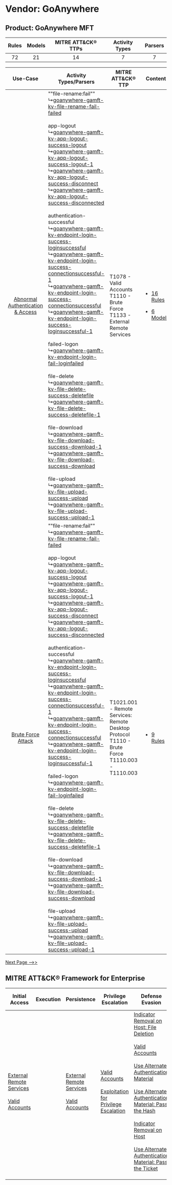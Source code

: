Vendor: GoAnywhere
==================
Product: GoAnywhere MFT
-----------------------
| Rules | Models | MITRE ATT&CK® TTPs | Activity Types | Parsers |
|:-----:|:------:|:------------------:|:--------------:|:-------:|
|  72   |   21   |         14         |       7        |    7    |

|    Use-Case    | Activity Types/Parsers    | MITRE ATT&CK® TTP    | Content    |
|:----:| ---- | ---- | ---- |
| [Abnormal Authentication & Access](../../../UseCases/uc_abnormal_authentication_&_access.md) |  ""file-rename:fail""<br> ↳[goanywhere-gamft-kv-file-rename-fail-failed](Ps/pC_goanywheregamftkvfilerenamefailfailed.md)<br><br> app-logout<br> ↳[goanywhere-gamft-kv-app-logout-success-logout](Ps/pC_goanywheregamftkvapplogoutsuccesslogout.md)<br> ↳[goanywhere-gamft-kv-app-logout-success-logout-1](Ps/pC_goanywheregamftkvapplogoutsuccesslogout1.md)<br> ↳[goanywhere-gamft-kv-app-logout-success-disconnect](Ps/pC_goanywheregamftkvapplogoutsuccessdisconnect.md)<br> ↳[goanywhere-gamft-kv-app-logout-success-disconnected](Ps/pC_goanywheregamftkvapplogoutsuccessdisconnected.md)<br><br> authentication-successful<br> ↳[goanywhere-gamft-kv-endpoint-login-success-loginsuccessful](Ps/pC_goanywheregamftkvendpointloginsuccessloginsuccessful.md)<br> ↳[goanywhere-gamft-kv-endpoint-login-success-connectionsuccessful-1](Ps/pC_goanywheregamftkvendpointloginsuccessconnectionsuccessful1.md)<br> ↳[goanywhere-gamft-kv-endpoint-login-success-connectionsuccessful](Ps/pC_goanywheregamftkvendpointloginsuccessconnectionsuccessful.md)<br> ↳[goanywhere-gamft-kv-endpoint-login-success-loginsuccessful-1](Ps/pC_goanywheregamftkvendpointloginsuccessloginsuccessful1.md)<br><br> failed-logon<br> ↳[goanywhere-gamft-kv-endpoint-login-fail-loginfailed](Ps/pC_goanywheregamftkvendpointloginfailloginfailed.md)<br><br> file-delete<br> ↳[goanywhere-gamft-kv-file-delete-success-deletefile](Ps/pC_goanywheregamftkvfiledeletesuccessdeletefile.md)<br> ↳[goanywhere-gamft-kv-file-delete-success-deletefile-1](Ps/pC_goanywheregamftkvfiledeletesuccessdeletefile1.md)<br><br> file-download<br> ↳[goanywhere-gamft-kv-file-download-success-download-1](Ps/pC_goanywheregamftkvfiledownloadsuccessdownload1.md)<br> ↳[goanywhere-gamft-kv-file-download-success-download](Ps/pC_goanywheregamftkvfiledownloadsuccessdownload.md)<br><br> file-upload<br> ↳[goanywhere-gamft-kv-file-upload-success-upload](Ps/pC_goanywheregamftkvfileuploadsuccessupload.md)<br> ↳[goanywhere-gamft-kv-file-upload-success-upload-1](Ps/pC_goanywheregamftkvfileuploadsuccessupload1.md)<br> | T1078 - Valid Accounts<br>T1110 - Brute Force<br>T1133 - External Remote Services<br>    | [<ul><li>16 Rules</li></ul><ul><li>6 Models</li></ul>](RM/r_m_goanywhere_goanywhere_mft_Abnormal_Authentication_&_Access.md) |
|    [Brute Force Attack](../../../UseCases/uc_brute_force_attack.md)    |  ""file-rename:fail""<br> ↳[goanywhere-gamft-kv-file-rename-fail-failed](Ps/pC_goanywheregamftkvfilerenamefailfailed.md)<br><br> app-logout<br> ↳[goanywhere-gamft-kv-app-logout-success-logout](Ps/pC_goanywheregamftkvapplogoutsuccesslogout.md)<br> ↳[goanywhere-gamft-kv-app-logout-success-logout-1](Ps/pC_goanywheregamftkvapplogoutsuccesslogout1.md)<br> ↳[goanywhere-gamft-kv-app-logout-success-disconnect](Ps/pC_goanywheregamftkvapplogoutsuccessdisconnect.md)<br> ↳[goanywhere-gamft-kv-app-logout-success-disconnected](Ps/pC_goanywheregamftkvapplogoutsuccessdisconnected.md)<br><br> authentication-successful<br> ↳[goanywhere-gamft-kv-endpoint-login-success-loginsuccessful](Ps/pC_goanywheregamftkvendpointloginsuccessloginsuccessful.md)<br> ↳[goanywhere-gamft-kv-endpoint-login-success-connectionsuccessful-1](Ps/pC_goanywheregamftkvendpointloginsuccessconnectionsuccessful1.md)<br> ↳[goanywhere-gamft-kv-endpoint-login-success-connectionsuccessful](Ps/pC_goanywheregamftkvendpointloginsuccessconnectionsuccessful.md)<br> ↳[goanywhere-gamft-kv-endpoint-login-success-loginsuccessful-1](Ps/pC_goanywheregamftkvendpointloginsuccessloginsuccessful1.md)<br><br> failed-logon<br> ↳[goanywhere-gamft-kv-endpoint-login-fail-loginfailed](Ps/pC_goanywheregamftkvendpointloginfailloginfailed.md)<br><br> file-delete<br> ↳[goanywhere-gamft-kv-file-delete-success-deletefile](Ps/pC_goanywheregamftkvfiledeletesuccessdeletefile.md)<br> ↳[goanywhere-gamft-kv-file-delete-success-deletefile-1](Ps/pC_goanywheregamftkvfiledeletesuccessdeletefile1.md)<br><br> file-download<br> ↳[goanywhere-gamft-kv-file-download-success-download-1](Ps/pC_goanywheregamftkvfiledownloadsuccessdownload1.md)<br> ↳[goanywhere-gamft-kv-file-download-success-download](Ps/pC_goanywheregamftkvfiledownloadsuccessdownload.md)<br><br> file-upload<br> ↳[goanywhere-gamft-kv-file-upload-success-upload](Ps/pC_goanywheregamftkvfileuploadsuccessupload.md)<br> ↳[goanywhere-gamft-kv-file-upload-success-upload-1](Ps/pC_goanywheregamftkvfileuploadsuccessupload1.md)<br> | T1021.001 - Remote Services: Remote Desktop Protocol<br>T1110 - Brute Force<br>T1110.003 - T1110.003<br> | [<ul><li>9 Rules</li></ul>](RM/r_m_goanywhere_goanywhere_mft_Brute_Force_Attack.md)    |
[Next Page -->>](2_ds_goanywhere_goanywhere_mft.md)

MITRE ATT&CK® Framework for Enterprise
--------------------------------------
| Initial Access                                                                                                                                   | Execution | Persistence                                                                                                                                      | Privilege Escalation                                                                                                                                          | Defense Evasion                                                                                                                                                                                                                                                                                                                                                                                                                                                                                                                                                          | Credential Access                                                                                                                                    | Discovery                                                                         | Lateral Movement                                                                                                                                                                                                                                                                                                                                    | Collection | Command and Control                                                                                                                       | Exfiltration | Impact                                                                |
| ------------------------------------------------------------------------------------------------------------------------------------------------ | --------- | ------------------------------------------------------------------------------------------------------------------------------------------------ | ------------------------------------------------------------------------------------------------------------------------------------------------------------- | ------------------------------------------------------------------------------------------------------------------------------------------------------------------------------------------------------------------------------------------------------------------------------------------------------------------------------------------------------------------------------------------------------------------------------------------------------------------------------------------------------------------------------------------------------------------------ | ---------------------------------------------------------------------------------------------------------------------------------------------------- | --------------------------------------------------------------------------------- | --------------------------------------------------------------------------------------------------------------------------------------------------------------------------------------------------------------------------------------------------------------------------------------------------------------------------------------------------- | ---------- | ----------------------------------------------------------------------------------------------------------------------------------------- | ------------ | --------------------------------------------------------------------- |
| [External Remote Services](https://attack.mitre.org/techniques/T1133)<br><br>[Valid Accounts](https://attack.mitre.org/techniques/T1078)<br><br> |           | [External Remote Services](https://attack.mitre.org/techniques/T1133)<br><br>[Valid Accounts](https://attack.mitre.org/techniques/T1078)<br><br> | [Valid Accounts](https://attack.mitre.org/techniques/T1078)<br><br>[Exploitation for Privilege Escalation](https://attack.mitre.org/techniques/T1068)<br><br> | [Indicator Removal on Host: File Deletion](https://attack.mitre.org/techniques/T1070/004)<br><br>[Valid Accounts](https://attack.mitre.org/techniques/T1078)<br><br>[Use Alternate Authentication Material](https://attack.mitre.org/techniques/T1550)<br><br>[Use Alternate Authentication Material: Pass the Hash](https://attack.mitre.org/techniques/T1550/002)<br><br>[Indicator Removal on Host](https://attack.mitre.org/techniques/T1070)<br><br>[Use Alternate Authentication Material: Pass the Ticket](https://attack.mitre.org/techniques/T1550/003)<br><br> | [Brute Force](https://attack.mitre.org/techniques/T1110)<br><br>[Steal or Forge Kerberos Tickets](https://attack.mitre.org/techniques/T1558)<br><br> | [File and Directory Discovery](https://attack.mitre.org/techniques/T1083)<br><br> | [Exploitation of Remote Services](https://attack.mitre.org/techniques/T1210)<br><br>[Remote Services](https://attack.mitre.org/techniques/T1021)<br><br>[Use Alternate Authentication Material](https://attack.mitre.org/techniques/T1550)<br><br>[Remote Services: Remote Desktop Protocol](https://attack.mitre.org/techniques/T1021/001)<br><br> |            | [Proxy: Multi-hop Proxy](https://attack.mitre.org/techniques/T1090/003)<br><br>[Proxy](https://attack.mitre.org/techniques/T1090)<br><br> |              | [Data Destruction](https://attack.mitre.org/techniques/T1485)<br><br> |